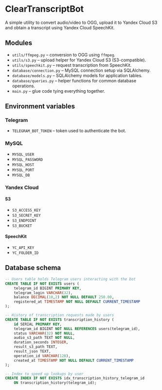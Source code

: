 # ClearTranscriptBot

A simple utility to convert audio/video to OGG, upload it to Yandex Cloud S3 and
obtain a transcript using Yandex Cloud SpeechKit.

## Modules

- `utils/ffmpeg.py` – conversion to OGG using `ffmpeg`.
- `utils/s3.py` – upload helper for Yandex Cloud S3 (S3-compatible).
- `utils/speechkit.py` – request transcription from SpeechKit.
- `database/connection.py` – MySQL connection setup via SQLAlchemy.
- `database/models.py` – SQLAlchemy models for application tables.
- `database/queries.py` – helper functions for common database operations.
- `main.py` – glue code tying everything together.

## Environment variables

### Telegram

- `TELEGRAM_BOT_TOKEN` – token used to authenticate the bot.

### MySQL

- `MYSQL_USER`
- `MYSQL_PASSWORD`
- `MYSQL_HOST`
- `MYSQL_PORT`
- `MYSQL_DB`

### Yandex Cloud

#### S3

- `S3_ACCESS_KEY`
- `S3_SECRET_KEY`
- `S3_ENDPOINT`
- `S3_BUCKET`

#### SpeechKit

- `YC_API_KEY`
- `YC_FOLDER_ID`

## Database schema

```sql
-- Users table holds Telegram users interacting with the bot
CREATE TABLE IF NOT EXISTS users (
    telegram_id BIGINT PRIMARY KEY,
    telegram_login VARCHAR(32),
    balance DECIMAL(10,2) NOT NULL DEFAULT 250.00,
    registered_at TIMESTAMP NOT NULL DEFAULT CURRENT_TIMESTAMP
);

-- History of transcription requests made by users
CREATE TABLE IF NOT EXISTS transcription_history (
    id SERIAL PRIMARY KEY,
    telegram_id BIGINT NOT NULL REFERENCES users(telegram_id),
    status VARCHAR(32) NOT NULL,
    audio_s3_path TEXT NOT NULL,
    duration_seconds INTEGER,
    result_s3_path TEXT,
    result_json TEXT,
    operation_id VARCHAR(128),
    created_at TIMESTAMP NOT NULL DEFAULT CURRENT_TIMESTAMP
);

-- Index to speed up lookups by user
CREATE INDEX IF NOT EXISTS idx_transcription_history_telegram_id
    ON transcription_history(telegram_id);
```
